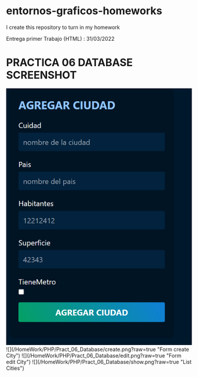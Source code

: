 # entornos-graficos-homeworks

I create this repository to turn in my homework

Entrega primer Trabajo (HTML) : 31/03/2022

# PRACTICA 06 DATABASE SCREENSHOT

<img src='PHP/Pract_06_Database/create.png'  />
![](/HomeWork/PHP/Pract_06_Database/create.png?raw=true "Form create City")
![](/HomeWork/PHP/Pract_06_Database/edit.png?raw=true "Form edit City")
![](/HomeWork/PHP/Pract_06_Database/show.png?raw=true "List Cities")
